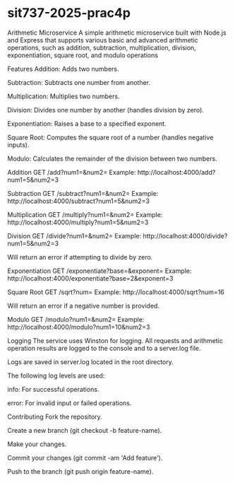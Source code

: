 # sit737-2025-prac4p

Arithmetic Microservice
A simple arithmetic microservice built with Node.js and Express that supports various basic and advanced arithmetic operations, such as addition, subtraction, multiplication, division, exponentiation, square root, and modulo operations

Features
Addition: Adds two numbers.

Subtraction: Subtracts one number from another.

Multiplication: Multiplies two numbers.

Division: Divides one number by another (handles division by zero).

Exponentiation: Raises a base to a specified exponent.

Square Root: Computes the square root of a number (handles negative inputs).

Modulo: Calculates the remainder of the division between two numbers.

Addition
GET /add?num1=<number>&num2=<number>
Example: http://localhost:4000/add?num1=5&num2=3

Subtraction
GET /subtract?num1=<number>&num2=<number>
Example: http://localhost:4000/subtract?num1=5&num2=3

Multiplication
GET /multiply?num1=<number>&num2=<number>
Example: http://localhost:4000/multiply?num1=5&num2=3

Division
GET /divide?num1=<number>&num2=<number>
Example: http://localhost:4000/divide?num1=5&num2=3

Will return an error if attempting to divide by zero.

Exponentiation
GET /exponentiate?base=<number>&exponent=<number>
Example: http://localhost:4000/exponentiate?base=2&exponent=3

Square Root
GET /sqrt?num=<number>
Example: http://localhost:4000/sqrt?num=16

Will return an error if a negative number is provided.

Modulo
GET /modulo?num1=<number>&num2=<number>
Example: http://localhost:4000/modulo?num1=10&num2=3

Logging
The service uses Winston for logging. All requests and arithmetic operation results are logged to the console and to a server.log file.

Logs are saved in server.log located in the root directory.

The following log levels are used:

info: For successful operations.

error: For invalid input or failed operations.

Contributing
Fork the repository.

Create a new branch (git checkout -b feature-name).

Make your changes.

Commit your changes (git commit -am 'Add feature').

Push to the branch (git push origin feature-name).


